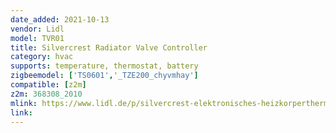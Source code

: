 ```yaml
---
date_added: 2021-10-13
vendor: Lidl
model: TVR01
title: Silvercrest Radiator Valve Controller
category: hvac
supports: temperature, thermostat, battery
zigbeemodel: ['TS0601','_TZE200_chyvmhay']
compatible: [z2m]
z2m: 368308_2010
mlink: https://www.lidl.de/p/silvercrest-elektronisches-heizkorperthermostat-zigbee-smart-home/p100335076
link: 
---
```

